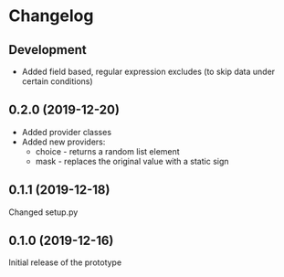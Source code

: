# Changelog

## Development

* Added field based, regular expression excludes (to skip data under certain conditions)

## 0.2.0 (2019-12-20)

* Added provider classes
* Added new providers:
  * choice - returns a random list element
  * mask - replaces the original value with a static sign

## 0.1.1 (2019-12-18)

Changed setup.py

## 0.1.0 (2019-12-16)

Initial release of the prototype
